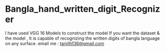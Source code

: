 # Bangla_hand_written_digit_Recognizer
I have used VGG 16 Models to construct the model 
If you want the dataset & the model , 
It is capable of recognizing the written digits of bangla language on any surface.
email me : tanjilh136@gmail.com

